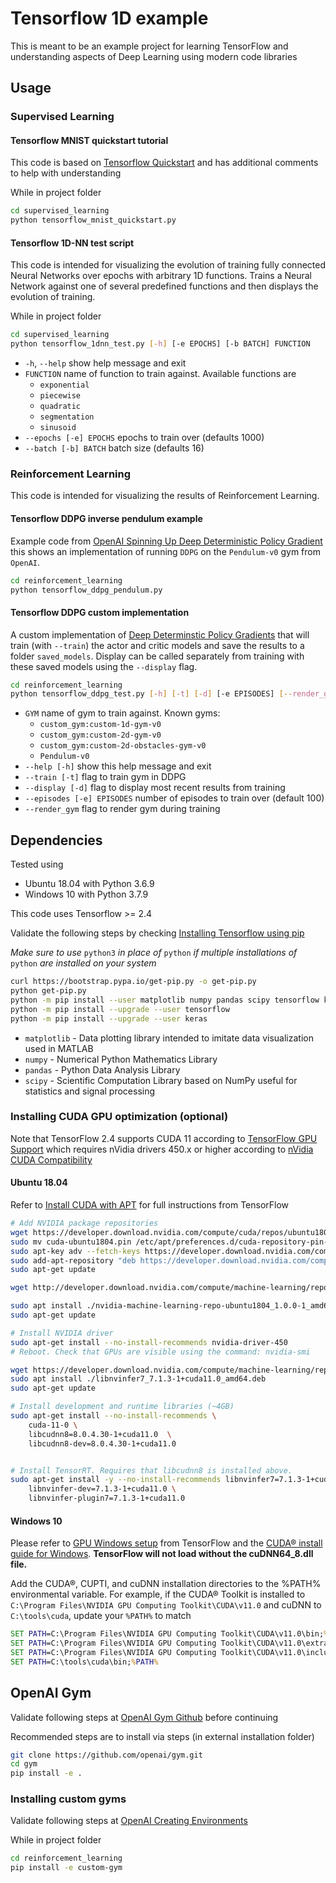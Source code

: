 # Tensorflow 1D example

This is meant to be an example project for learning TensorFlow and understanding aspects of Deep Learning using modern code libraries

## Usage

### Supervised Learning

#### Tensorflow MNIST quickstart tutorial

This code is based on [Tensorflow Quickstart](https://www.tensorflow.org/tutorials/quickstart/beginner) and has additional comments to help with understanding

While in project folder

```bash
cd supervised_learning
python tensorflow_mnist_quickstart.py
```

#### Tensorflow 1D-NN test script

This code is intended for visualizing the evolution of training fully connected Neural Networks over epochs with arbitrary 1D functions.  Trains a Neural Network against one of several predefined functions and then displays the evolution of training.

While in project folder

```bash
cd supervised_learning
python tensorflow_1dnn_test.py [-h] [-e EPOCHS] [-b BATCH] FUNCTION
```

* `-h`, `--help` show help message and exit
* `FUNCTION` name of function to train against.  Available functions are
  * `exponential`
  * `piecewise`
  * `quadratic`
  * `segmentation`
  * `sinusoid`
* `--epochs [-e] EPOCHS` epochs to train over (defaults 1000)
* `--batch [-b] BATCH` batch size (defaults 16)

### Reinforcement Learning

This code is intended for visualizing the results of Reinforcement Learning.  

#### Tensorflow DDPG inverse pendulum example

Example code from [OpenAI Spinning Up Deep Deterministic Policy Gradient](https://spinningup.openai.com/en/latest/algorithms/ddpg.html) this shows an implementation of running `DDPG` on the `Pendulum-v0` gym from `OpenAI`.

```bash
cd reinforcement_learning
python tensorflow_ddpg_pendulum.py
```

#### Tensorflow DDPG custom implementation

A custom implementation of [Deep Determinstic Policy Gradients](https://arxiv.org/abs/1509.02971) that will train (with `--train`) the actor and critic models and save the results to a folder `saved_models`.  Display can be called separately from training with these saved models using the `--display` flag.

```bash
cd reinforcement_learning
python tensorflow_ddpg_test.py [-h] [-t] [-d] [-e EPISODES] [--render_gym] GYM
```

* `GYM` name of gym to train against. Known gyms:
  * `custom_gym:custom-1d-gym-v0`
  * `custom_gym:custom-2d-gym-v0`
  * `custom_gym:custom-2d-obstacles-gym-v0`
  * `Pendulum-v0`
* `--help [-h]` show this help message and exit
* `--train [-t]` flag to train gym in DDPG
* `--display [-d]` flag to display most recent results from training
* `--episodes [-e] EPISODES` number of episodes to train over (default 100)
* `--render_gym` flag to render gym during training

## Dependencies

Tested using

* Ubuntu 18.04 with Python 3.6.9
* Windows 10 with Python 3.7.9

This code uses Tensorflow >= 2.4

Validate the following steps by checking [Installing Tensorflow using pip](https://www.tensorflow.org/install/pip)

*Make sure to use* `python3` *in place of* `python` *if multiple installations of* `python` *are installed on your system*

```bash
curl https://bootstrap.pypa.io/get-pip.py -o get-pip.py
python get-pip.py
python -m pip install --user matplotlib numpy pandas scipy tensorflow keras
python -m pip install --upgrade --user tensorflow
python -m pip install --upgrade --user keras
```

* `matplotlib` - Data plotting library intended to imitate data visualization used in MATLAB  
* `numpy` - Numerical Python Mathematics Library
* `pandas` - Python Data Analysis Library
* `scipy` - Scientific Computation Library based on NumPy useful for statistics and signal processing

### Installing CUDA GPU optimization (optional)

Note that TensorFlow 2.4 supports CUDA 11 according to [TensorFlow GPU Support](https://www.tensorflow.org/install/gpu) which requires nVidia drivers 450.x or higher according to [nVidia CUDA Compatibility](https://docs.nvidia.com/deploy/cuda-compatibility/index.html)

#### Ubuntu 18.04

Refer to [Install CUDA with APT](https://www.tensorflow.org/install/gpu#install_cuda_with_apt) for full instructions from TensorFlow

```bash
# Add NVIDIA package repositories
wget https://developer.download.nvidia.com/compute/cuda/repos/ubuntu1804/x86_64/cuda-ubuntu1804.pin
sudo mv cuda-ubuntu1804.pin /etc/apt/preferences.d/cuda-repository-pin-600
sudo apt-key adv --fetch-keys https://developer.download.nvidia.com/compute/cuda/repos/ubuntu1804/x86_64/7fa2af80.pub
sudo add-apt-repository "deb https://developer.download.nvidia.com/compute/cuda/repos/ubuntu1804/x86_64/ /"
sudo apt-get update

wget http://developer.download.nvidia.com/compute/machine-learning/repos/ubuntu1804/x86_64/nvidia-machine-learning-repo-ubuntu1804_1.0.0-1_amd64.deb

sudo apt install ./nvidia-machine-learning-repo-ubuntu1804_1.0.0-1_amd64.deb
sudo apt-get update

# Install NVIDIA driver
sudo apt-get install --no-install-recommends nvidia-driver-450
# Reboot. Check that GPUs are visible using the command: nvidia-smi

wget https://developer.download.nvidia.com/compute/machine-learning/repos/ubuntu1804/x86_64/libnvinfer7_7.1.3-1+cuda11.0_amd64.deb
sudo apt install ./libnvinfer7_7.1.3-1+cuda11.0_amd64.deb
sudo apt-get update

# Install development and runtime libraries (~4GB)
sudo apt-get install --no-install-recommends \
    cuda-11-0 \
    libcudnn8=8.0.4.30-1+cuda11.0  \
    libcudnn8-dev=8.0.4.30-1+cuda11.0


# Install TensorRT. Requires that libcudnn8 is installed above.
sudo apt-get install -y --no-install-recommends libnvinfer7=7.1.3-1+cuda11.0 \
    libnvinfer-dev=7.1.3-1+cuda11.0 \
    libnvinfer-plugin7=7.1.3-1+cuda11.0
```

#### Windows 10

Please refer to [GPU Windows setup](https://www.tensorflow.org/install/gpu#windows_setup) from TensorFlow and the [CUDA® install guide for Windows](https://docs.nvidia.com/cuda/cuda-installation-guide-microsoft-windows/). **TensorFlow will not load without the cuDNN64_8.dll file.**

Add the CUDA®, CUPTI, and cuDNN installation directories to the %PATH% environmental variable. For example, if the CUDA® Toolkit is installed to `C:\Program Files\NVIDIA GPU Computing Toolkit\CUDA\v11.0` and cuDNN to `C:\tools\cuda`, update your `%PATH%` to match

```cmd
SET PATH=C:\Program Files\NVIDIA GPU Computing Toolkit\CUDA\v11.0\bin;%PATH%
SET PATH=C:\Program Files\NVIDIA GPU Computing Toolkit\CUDA\v11.0\extras\CUPTI\lib64;%PATH%
SET PATH=C:\Program Files\NVIDIA GPU Computing Toolkit\CUDA\v11.0\include;%PATH%
SET PATH=C:\tools\cuda\bin;%PATH%
```

## OpenAI Gym

Validate following steps at [OpenAI Gym Github](https://github.com/openai/gym) before continuing

Recommended steps are to install via steps (in external installation folder)

```bash
git clone https://github.com/openai/gym.git
cd gym
pip install -e .
```

### Installing custom gyms

Validate following steps at [OpenAI Creating Environments](https://github.com/openai/gym/blob/master/docs/creating-environments.md)

While in project folder

```bash
cd reinforcement_learning
pip install -e custom-gym
```
